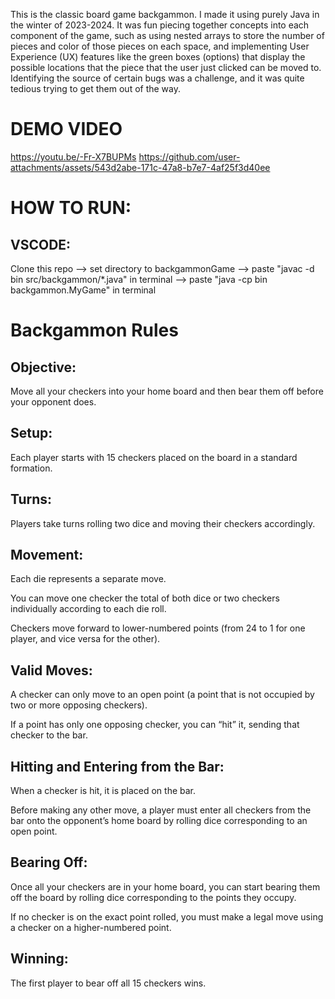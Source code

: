 This is the classic board game backgammon. I made it using purely Java in the winter of 2023-2024. It was fun piecing together concepts into each component of the game, such as using nested arrays to store the number of pieces and color of those pieces on each space, and implementing User Experience (UX) features like the green boxes (options) that display the possible locations that the piece that the user just clicked can be moved to. Identifying the source of certain bugs was a challenge, and it was quite tedious trying to get them out of the way.

# DEMO VIDEO
https://youtu.be/-Fr-X7BUPMs
https://github.com/user-attachments/assets/543d2abe-171c-47a8-b7e7-4af25f3d40ee


# HOW TO RUN: 

## VSCODE:
Clone this repo --> set directory to backgammonGame --> paste "javac -d bin src/backgammon/*.java" in terminal --> paste "java -cp bin backgammon.MyGame" in terminal

# Backgammon Rules

## Objective:
Move all your checkers into your home board and then bear them off before your opponent does.

## Setup:
Each player starts with 15 checkers placed on the board in a standard formation.

## Turns:
Players take turns rolling two dice and moving their checkers accordingly.

## Movement:

Each die represents a separate move.

You can move one checker the total of both dice or two checkers individually according to each die roll.

Checkers move forward to lower-numbered points (from 24 to 1 for one player, and vice versa for the other).

## Valid Moves:

A checker can only move to an open point (a point that is not occupied by two or more opposing checkers).

If a point has only one opposing checker, you can “hit” it, sending that checker to the bar.

## Hitting and Entering from the Bar:

When a checker is hit, it is placed on the bar.

Before making any other move, a player must enter all checkers from the bar onto the opponent’s home board by rolling dice corresponding to an open point.

## Bearing Off:

Once all your checkers are in your home board, you can start bearing them off the board by rolling dice corresponding to the points they occupy.

If no checker is on the exact point rolled, you must make a legal move using a checker on a higher-numbered point.

## Winning:
The first player to bear off all 15 checkers wins.
